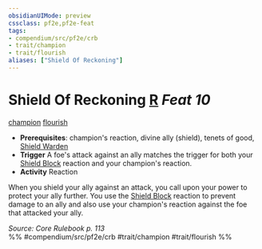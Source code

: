 ```yaml
---
obsidianUIMode: preview
cssclass: pf2e,pf2e-feat
tags:
- compendium/src/pf2e/crb
- trait/champion
- trait/flourish
aliases: ["Shield Of Reckoning"]
---
```

# Shield Of Reckoning  [R](rules/core-rulebook/chapter-9-playing-the-game.md#Actions "Reaction") *Feat 10*  
[champion](rules/traits/champion.md "Champion Class Trait")  [flourish](rules/traits/flourish.md "Flourish Combat Trait")  

- **Prerequisites**: champion's reaction, divine ally (shield), tenets of good, [Shield Warden](compendium/feats/shield-warden-champion.md)
- **Trigger** A foe's attack against an ally matches the trigger for both your [Shield Block](compendium/feats/shield-block.md) reaction and your champion's reaction.
- **Activity** Reaction

When you shield your ally against an attack, you call upon your power to protect your ally further. You use the [Shield Block](compendium/feats/shield-block.md) reaction to prevent damage to an ally and also use your champion's reaction against the foe that attacked your ally.

*Source: Core Rulebook p. 113*  
%% #compendium/src/pf2e/crb #trait/champion #trait/flourish %%